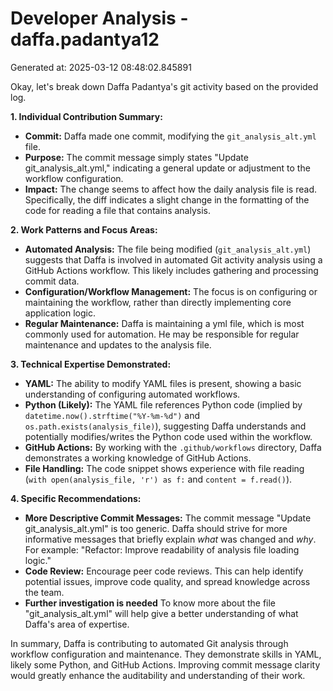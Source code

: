 # Developer Analysis - daffa.padantya12
Generated at: 2025-03-12 08:48:02.845891

Okay, let's break down Daffa Padantya's git activity based on the provided log.

**1. Individual Contribution Summary:**

*   **Commit:** Daffa made one commit, modifying the `git_analysis_alt.yml` file.
*   **Purpose:** The commit message simply states "Update git_analysis_alt.yml," indicating a general update or adjustment to the workflow configuration.
*   **Impact:** The change seems to affect how the daily analysis file is read. Specifically, the diff indicates a slight change in the formatting of the code for reading a file that contains analysis.

**2. Work Patterns and Focus Areas:**

*   **Automated Analysis:**  The file being modified (`git_analysis_alt.yml`) suggests that Daffa is involved in automated Git activity analysis using a GitHub Actions workflow.  This likely includes gathering and processing commit data.
*   **Configuration/Workflow Management:** The focus is on configuring or maintaining the workflow, rather than directly implementing core application logic.
*   **Regular Maintenance:** Daffa is maintaining a yml file, which is most commonly used for automation. He may be responsible for regular maintenance and updates to the analysis file.

**3. Technical Expertise Demonstrated:**

*   **YAML:**  The ability to modify YAML files is present, showing a basic understanding of configuring automated workflows.
*   **Python (Likely):** The YAML file references Python code (implied by `datetime.now().strftime("%Y-%m-%d")` and `os.path.exists(analysis_file)`), suggesting Daffa understands and potentially modifies/writes the Python code used within the workflow.
*   **GitHub Actions:** By working with the `.github/workflows` directory, Daffa demonstrates a working knowledge of GitHub Actions.
*   **File Handling:** The code snippet shows experience with file reading (`with open(analysis_file, 'r') as f:` and `content = f.read()`).

**4. Specific Recommendations:**

*   **More Descriptive Commit Messages:** The commit message "Update git_analysis_alt.yml" is too generic.  Daffa should strive for more informative messages that briefly explain *what* was changed and *why*. For example:  "Refactor: Improve readability of analysis file loading logic."
*   **Code Review:** Encourage peer code reviews.  This can help identify potential issues, improve code quality, and spread knowledge across the team.
*   **Further investigation is needed** To know more about the file "git_analysis_alt.yml" will help give a better understanding of what Daffa's area of expertise.

In summary, Daffa is contributing to automated Git analysis through workflow configuration and maintenance. They demonstrate skills in YAML, likely some Python, and GitHub Actions. Improving commit message clarity would greatly enhance the auditability and understanding of their work.
